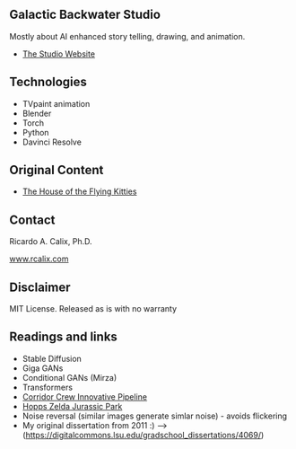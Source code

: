 ## Galactic Backwater Studio

Mostly about AI enhanced story telling, drawing, and animation. 

* [The Studio Website](https://www.galacticbackwater.com)

## Technologies

* TVpaint animation
* Blender
* Torch
* Python
* Davinci Resolve

## Original Content

* [The House of the Flying Kitties](https://www.amazon.com/House-Flying-Kitties-Cid-Bubbles/dp/1542585996/ref=sr_1_1?crid=2HD2CFESQ2QP3&keywords=the+house+of+the+flying+kitties&qid=1679038050&sprefix=the+house+of+the+flying+kitties%2Caps%2C101&sr=8-1)


## Contact

Ricardo A. Calix, Ph.D.

www.rcalix.com

## Disclaimer

MIT License. Released as is with no warranty

## Readings and links

* Stable Diffusion
* Giga GANs
* Conditional GANs (Mirza)
* Transformers
* [Corridor Crew Innovative Pipeline](https://www.youtube.com/watch?v=_9LX9HSQkWo&t=0s)
* [Hopps Zelda Jurassic Park](https://www.youtube.com/watch?v=pkEQAKmDMa8)
* Noise reversal (similar images generate simlar noise) - avoids flickering
* My original dissertation from 2011 :) --> (https://digitalcommons.lsu.edu/gradschool_dissertations/4069/)


